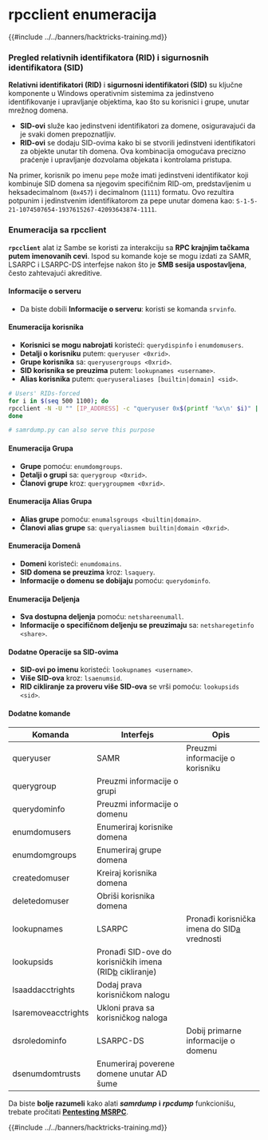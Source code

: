 # rpcclient enumeracija

{{#include ../../banners/hacktricks-training.md}}


### Pregled relativnih identifikatora (RID) i sigurnosnih identifikatora (SID)

**Relativni identifikatori (RID)** i **sigurnosni identifikatori (SID)** su ključne komponente u Windows operativnim sistemima za jedinstveno identifikovanje i upravljanje objektima, kao što su korisnici i grupe, unutar mrežnog domena.

- **SID-ovi** služe kao jedinstveni identifikatori za domene, osiguravajući da je svaki domen prepoznatljiv.
- **RID-ovi** se dodaju SID-ovima kako bi se stvorili jedinstveni identifikatori za objekte unutar tih domena. Ova kombinacija omogućava precizno praćenje i upravljanje dozvolama objekata i kontrolama pristupa.

Na primer, korisnik po imenu `pepe` može imati jedinstveni identifikator koji kombinuje SID domena sa njegovim specifičnim RID-om, predstavljenim u heksadecimalnom (`0x457`) i decimalnom (`1111`) formatu. Ovo rezultira potpunim i jedinstvenim identifikatorom za pepe unutar domena kao: `S-1-5-21-1074507654-1937615267-42093643874-1111`.

### **Enumeracija sa rpcclient**

**`rpcclient`** alat iz Sambe se koristi za interakciju sa **RPC krajnjim tačkama putem imenovanih cevi**. Ispod su komande koje se mogu izdati za SAMR, LSARPC i LSARPC-DS interfejse nakon što je **SMB sesija uspostavljena**, često zahtevajući akreditive.

#### Informacije o serveru

- Da biste dobili **Informacije o serveru**: koristi se komanda `srvinfo`.

#### Enumeracija korisnika

- **Korisnici se mogu nabrojati** koristeći: `querydispinfo` i `enumdomusers`.
- **Detalji o korisniku** putem: `queryuser <0xrid>`.
- **Grupe korisnika** sa: `queryusergroups <0xrid>`.
- **SID korisnika se preuzima** putem: `lookupnames <username>`.
- **Alias korisnika** putem: `queryuseraliases [builtin|domain] <sid>`.
```bash
# Users' RIDs-forced
for i in $(seq 500 1100); do
rpcclient -N -U "" [IP_ADDRESS] -c "queryuser 0x$(printf '%x\n' $i)" | grep "User Name\|user_rid\|group_rid" && echo "";
done

# samrdump.py can also serve this purpose
```
#### Enumeracija Grupa

- **Grupe** pomoću: `enumdomgroups`.
- **Detalji o grupi** sa: `querygroup <0xrid>`.
- **Članovi grupe** kroz: `querygroupmem <0xrid>`.

#### Enumeracija Alias Grupa

- **Alias grupe** pomoću: `enumalsgroups <builtin|domain>`.
- **Članovi alias grupe** sa: `queryaliasmem builtin|domain <0xrid>`.

#### Enumeracija Domenâ

- **Domeni** koristeći: `enumdomains`.
- **SID domena se preuzima** kroz: `lsaquery`.
- **Informacije o domenu se dobijaju** pomoću: `querydominfo`.

#### Enumeracija Deljenja

- **Sva dostupna deljenja** pomoću: `netshareenumall`.
- **Informacije o specifičnom deljenju se preuzimaju** sa: `netsharegetinfo <share>`.

#### Dodatne Operacije sa SID-ovima

- **SID-ovi po imenu** koristeći: `lookupnames <username>`.
- **Više SID-ova** kroz: `lsaenumsid`.
- **RID cikliranje za proveru više SID-ova** se vrši pomoću: `lookupsids <sid>`.

#### **Dodatne komande**

| **Komanda**        | **Interfejs**                                                                                                                                     | **Opis**                                                                                                                           |
| ------------------- | ------------------------------------------------------------------------------------------------------------------------------------------------- | ----------------------------------------------------------------------------------------------------------------------------------------- |
| queryuser           | SAMR                                                                                                                                              | Preuzmi informacije o korisniku                                                                                                                 |
| querygroup          | Preuzmi informacije o grupi                                                                                                                        |                                                                                                                                           |
| querydominfo        | Preuzmi informacije o domenu                                                                                                                       |                                                                                                                                           |
| enumdomusers        | Enumeriraj korisnike domena                                                                                                                            |                                                                                                                                           |
| enumdomgroups       | Enumeriraj grupe domena                                                                                                                           |                                                                                                                                           |
| createdomuser       | Kreiraj korisnika domena                                                                                                                              |                                                                                                                                           |
| deletedomuser       | Obriši korisnika domena                                                                                                                              |                                                                                                                                           |
| lookupnames         | LSARPC                                                                                                                                            | Pronađi korisnička imena do SID[a](https://learning.oreilly.com/library/view/network-security-assessment/9781491911044/ch08.html#ch08fn8) vrednosti |
| lookupsids          | Pronađi SID-ove do korisničkih imena (RID[b](https://learning.oreilly.com/library/view/network-security-assessment/9781491911044/ch08.html#ch08fn9) cikliranje) |                                                                                                                                           |
| lsaaddacctrights    | Dodaj prava korisničkom nalogu                                                                                                                      |                                                                                                                                           |
| lsaremoveacctrights | Ukloni prava sa korisničkog naloga                                                                                                                 |                                                                                                                                           |
| dsroledominfo       | LSARPC-DS                                                                                                                                         | Dobij primarne informacije o domenu                                                                                                            |
| dsenumdomtrusts     | Enumeriraj poverene domene unutar AD šume                                                                                                     |                                                                                                                                           |

Da biste **bolje razumeli** kako alati _**samrdump**_ **i** _**rpcdump**_ funkcionišu, trebate pročitati [**Pentesting MSRPC**](../135-pentesting-msrpc.md).


{{#include ../../banners/hacktricks-training.md}}
